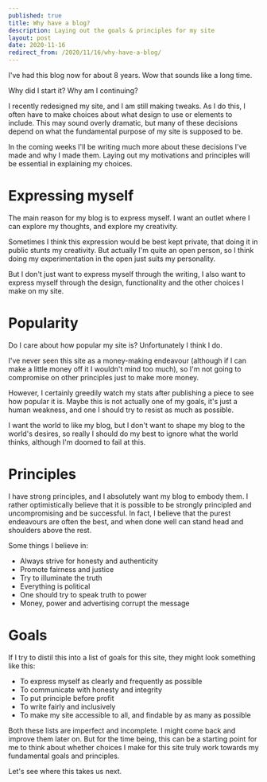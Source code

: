 ```yaml
---
published: true
title: Why have a blog?
description: Laying out the goals & principles for my site
layout: post
date: 2020-11-16
redirect_from: /2020/11/16/why-have-a-blog/
---
```


I've had this blog now for about 8 years. Wow that sounds like a long time.

Why did I start it? Why am I continuing?

I recently redesigned my site, and I am still making tweaks. As I do this, I often have to make choices about what design to use or elements to include. This may sound overly dramatic, but many of these decisions depend on what the fundamental purpose of my site is supposed to be.

In the coming weeks I'll be writing much more about these decisions I've made and why I made them. Laying out my motivations and principles will be essential in explaining my choices.

# Expressing myself

The main reason for my blog is to express myself. I want an outlet where I can explore my thoughts, and explore my creativity.

Sometimes I think this expression would be best kept private, that doing it in public stunts my creativity. But actually I'm quite an open person, so I think doing my experimentation in the open just suits my personality.

But I don't just want to express myself through the writing, I also want to express myself through the design, functionality and the other choices I make on my site.

# Popularity

Do I care about how popular my site is? Unfortunately I think I do.

I've never seen this site as a money-making endeavour (although if I can make a little money off it I wouldn't mind too much), so I'm not going to compromise on other principles just to make more money.

However, I certainly greedily watch my stats after publishing a piece to see how popular it is. Maybe this is not actually one of my goals, it's just a human weakness, and one I should try to resist as much as possible.

I want the world to like my blog, but I don't want to shape my blog to the world's desires, so really I should do my best to ignore what the world thinks, although I'm doomed to fail at this.

# Principles

I have strong principles, and I absolutely want my blog to embody them. I rather optimistically believe that it is possible to be strongly principled and uncompromising and be successful. In fact, I believe that the purest endeavours are often the best, and when done well can stand head and shoulders above the rest.

Some things I believe in:

- Always strive for honesty and authenticity
- Promote fairness and justice
- Try to illuminate the truth
- Everything is political
- One should try to speak truth to power
- Money, power and advertising corrupt the message

# Goals

If I try to distil this into a list of goals for this site, they might look something like this:

- To express myself as clearly and frequently as possible
- To communicate with honesty and integrity
- To put principle before profit
- To write fairly and inclusively
- To make my site accessible to all, and findable by as many as possible

Both these lists are imperfect and incomplete. I might come back and improve them later on. But for the time being, this can be a starting point for me to think about whether choices I make for this site truly work towards my fundamental goals and principles.

Let's see where this takes us next.
